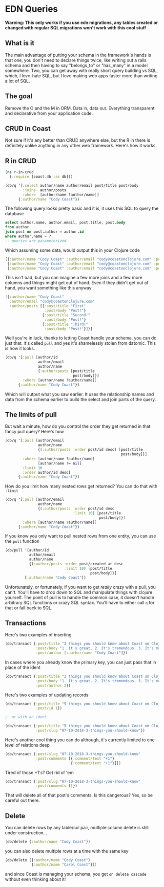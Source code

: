 # EDN Queries

__Warning: This only works if you use edn migrations, any tables created or changed with regular SQL migrations won't work with this cool stuff__

## What is it

The main advantage of putting your schema in the framework's hands is that one, you don't need to declare things twice, like writing out a rails schema and then having to say "belongs_to" or "has_many" in a model somewhere. Two, you can get away with really short query building vs SQL, which, I love-hate SQL, but I love making web apps faster more than writing a lot of SQL.

## The goal

Remove the O and the M in ORM. Data in, data out. Everything transparent and declarative from your application code.

## CRUD in Coast

Not sure if it's any better than CRUD anywhere else, but the R in there is definitely unlike anything in any other web framework. Here's how it works.

## R in CRUD

```clojure
(ns r-in-crud
  (:require [coast.db :as db]))

(db/q '[:select author/name author/email post/title post/body
        :joins  author/posts
        :where  [author/name ?author/name]]
      {:author/name "Cody Coast"})
```

The following query looks pretty basic and it is, it uses this SQL to query the database

```sql
select author.name, author.email, post.title, post.body
from author
join post on post.author = author.id
where author.name = ?
-- queries are parameterized
```

Which assuming some data, would output this in your Clojure code

```clojure
[{:author/name "Cody Coast" :author/email "cody@coastonclojure.com" :post/title "First!" :post/body "Post!"}
 {:author/name "Cody Coast" :author/email "cody@coastonclojure.com" :post/title "Second!" :post/body "Post!"}
 {:author/name "Cody Coast" :author/email "cody@coastonclojure.com" :post/title "Third!" :post/body "Post!"}]
```

This isn't bad, but you can imagine a few more joins and a few more columns and things might get out of hand.
Even if they didn't get out of hand, you want something like this anyway

```clojure
[{:author/name "Cody Coast"
  :author/email "cody@coastonclojure.com"
  :author/posts [{:post/title "First"
                  :post/body "Post!"}
                 {:post/title "Second!"
                  :post/body "Post!"}
                 {:post/title "Third!"
                  :post/body "Post!"}]}]
```

Well you're in luck, thanks to letting Coast handle your schema, you can do just that. It's called `pull` and yes
it's shamelessly stolen from datomic. This is how it looks.

```clojure
(db/q '[:pull [author/id
               author/email
               author/name
               {:author/posts [post/title
                               post/body]}]
        :where [author/name ?author/name]]
      {:author/name "Cody Coast"})
```

Which will output what you saw earlier. It uses the relationship names and data from the schema earlier to build the select and join parts of the query.

## The limits of pull

But wait a minute, how do you control the order they get returned in that fancy pull query? Here's how

```clojure
(db/q '[:pull [author/email
               author/name
               {(:author/posts :order post/id desc) [post/title
                                                     post/body]}]
        :where [author/name ?author/name]
               [author/name != nil]
        :limit 10
        :order author/id desc]
      {:author/name "Cody Coast"})
```

How do you limit how many nested rows get returned? You can do that with `:limit`

```clojure
(db/q '[:pull [author/email
               author/name
               {(:author/posts :order post/id desc
                               :limit 10) [post/title
                                           post/body]}]
        :where [author/name ?author/name]]
      {:author/name "Cody Coast"})
```

If you know you only want to pull nested rows from one entity, you can use the `pull` function

```clojure
(db/pull '[author/id
           author/email
           author/name
           {(:author/posts :order post/created-at desc
                           :limit 10) [post/title
                                       post/body]}]
         [:author/name "Cody Coast"])
```

Unfortunately, or fortunately, if you want to get *really* crazy with a pull, you can't. You'll have to drop down to SQL and manipulate things with clojure yourself. The point of pull is to handle the common case, it doesn't handle arbitrary SQL functions or crazy SQL syntax. You'll have to either call `q` for that or fall back to SQL.

## Transactions

Here's two examples of inserting

```clojure
(db/transact {:post/title "3 things you should know about Coast on Clojure"
              :post/body "1. It's great. 2. It's tremendous. 3. It's making web development fun again."
              :post/author [:author/name "Cody Coast"]})
```

In cases where you already know the primary key, you can just pass that in place of the ident

```clojure
(db/transact {:post/title "3 things you should know about Coast on Clojure"
              :post/body "1. It's great. 2. It's tremendous. 3. It's making web development fun again."
              :post/author 2})
```

Here's two examples of updating records

```clojure
(db/transact {:post/title "5 things you should know about Coast on Clojure"
              :post/id 1})

;  or with an ident

(db/transact {:post/title "5 things you should know about Coast on Clojure"
              :post/slug "07-10-2018-3-things-you-should-know"})
```

Here's another cool thing you can do although, it's currently limited to one level of relations deep

```clojure
(db/transact {:post/slug "07-10-2018-3-things-you-should-know"
              :post/comments [{:comment/text "+1"}
                              {:comment/text "+1"}]})
```

Tired of those +1's? Get rid of 'em

```clojure
(db/transact {:post/slug "07-10-2018-3-things-you-should-know"
              :post/comments []})
```

That will delete all of that post's comments. Is this dangerous? Yes, so be careful out there.

## Delete

You can delete rows by any table/col pair, multiple column delete is still under construction...

```clojure
(db/delete {:author/name "Cody Coast"})
```

you can also delete multiple rows at a time with the same key

```clojure
(db/delete [{:author/name "Cody Coast"}
            {:author/name "Carol Coast"}])
```

and since Coast is managing your schema, you get `on delete cascade` without even thinking about it!
